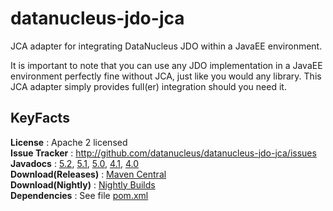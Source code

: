 datanucleus-jdo-jca
===================

JCA adapter for integrating DataNucleus JDO within a JavaEE environment.

It is important to note that you can use any JDO implementation in a JavaEE environment perfectly fine without JCA, just like you would any library. 
This JCA adapter simply provides full(er) integration should you need it.


KeyFacts
--------
__License__ : Apache 2 licensed  
__Issue Tracker__ : http://github.com/datanucleus/datanucleus-jdo-jca/issues    
__Javadocs__ : [5.2](http://www.datanucleus.org/javadocs/jdo.jca/5.2/), [5.1](http://www.datanucleus.org/javadocs/jdo.jca/5.1/), [5.0](http://www.datanucleus.org/javadocs/jdo.jca/5.0/), [4.1](http://www.datanucleus.org/javadocs/jdo.jca/4.1/), [4.0](http://www.datanucleus.org/javadocs/jdo.jca/4.0/)  
__Download(Releases)__ : [Maven Central](http://central.maven.org/maven2/org/datanucleus/datanucleus-jdo-jca)  
__Download(Nightly)__ : [Nightly Builds](http://www.datanucleus.org/downloads/maven2-nightly/org/datanucleus/datanucleus-jdo-jca)  
__Dependencies__ : See file [pom.xml](pom.xml)  
